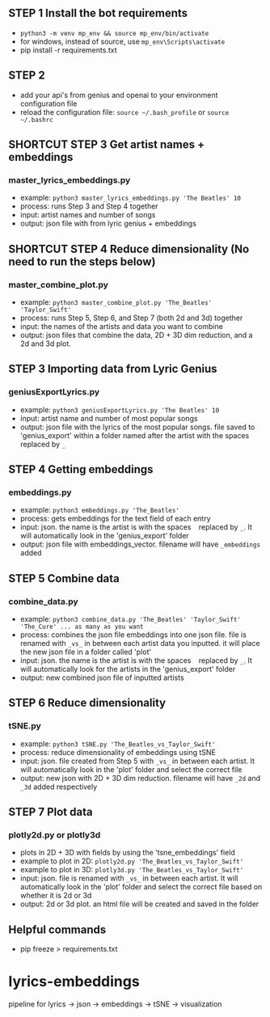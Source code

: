 ## STEP 1 Install the bot requirements
* ```python3 -m venv mp_env && source mp_env/bin/activate```
* for windows, instead of source, use ```mp_env\Scripts\activate```
* pip install -r requirements.txt

## STEP 2
* add your api's from genius and openai to your environment configuration file
* reload the configuration file: ```source ~/.bash_profile``` or ```source ~/.bashrc```

## SHORTCUT STEP 3 Get artist names + embeddings
### master_lyrics_embeddings.py
* example: ```python3 master_lyrics_embeddings.py 'The Beatles' 10```
* process: runs Step 3 and Step 4 together
* input: artist names and number of songs
* output: json file with from lyric genius + embeddings

## SHORTCUT STEP 4 Reduce dimensionality (No need to run the steps below)
### master_combine_plot.py
* example: ```python3 master_combine_plot.py 'The_Beatles' 'Taylor_Swift'```
* process: runs Step 5, Step 6, and Step 7 (both 2d and 3d) together
* input: the names of the artists and data you want to combine
* output: json files that combine the data, 2D + 3D dim reduction, and a 2d and 3d plot. 

## STEP 3 Importing data from Lyric Genius
### geniusExportLyrics.py
* example: ```python3 geniusExportLyrics.py 'The Beatles' 10```
* input: artist name and number of most popular songs
* output: json file with the lyrics of the most popular songs. file saved to 'genius_export' within a folder named after the artist with the spaces ``` ``` replaced by ```_```

## STEP 4 Getting embeddings
### embeddings.py
* example: ```python3 embeddings.py 'The_Beatles'```
* process: gets embeddings for the text field of each entry
* input: json. the name is the artist is with the spaces ``` ``` replaced by ```_```. It will automatically look in the 'genius_export' folder
* output: json file with embeddings_vector. filename will have ```_embeddings``` added

## STEP 5 Combine data
### combine_data.py
* example: ```python3 combine_data.py 'The_Beatles' 'Taylor_Swift' 'The_Cure' ... as many as you want```
* process: combines the json file embeddings into one json file. file is renamed with ```_vs_``` in between each artist data you inputted. it will place the new json file in a folder called 'plot'
* input: json. the name is the artist is with the spaces ``` ``` replaced by ```_```. It will automatically look for the artists in the 'genius_export' folder
* output: new combined json file of inputted artists

## STEP 6 Reduce dimensionality
### tSNE.py
* example: ```python3 tSNE.py 'The_Beatles_vs_Taylor_Swift'```
* process: reduce dimensionality of embeddings using tSNE
* input: json. file created from Step 5 with ```_vs_``` in between each artist. It will automatically look in the 'plot' folder and select the correct file
* output: new json with 2D + 3D dim reduction. filename will have ```_2d``` and ```_3d``` added respectively

## STEP 7 Plot data
### plotly2d.py or plotly3d
* plots in 2D + 3D with fields by using the 'tsne_embeddings' field
* example to plot in 2D: ```plotly2d.py 'The_Beatles_vs_Taylor_Swift'```
* example to plot in 3D: ```plotly3d.py 'The_Beatles_vs_Taylor_Swift'```
* input: json. file is renamed with ```_vs_``` in between each artist. It will automatically look in the 'plot' folder and select the correct file based on whether it is 2d or 3d
* output: 2d or 3d plot. an html file will be created and saved in the folder

## Helpful commands
* pip freeze > requirements.txt

# lyrics-embeddings
pipeline for lyrics -> json -> embeddings -> tSNE -> visualization

